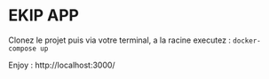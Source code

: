 # EKIP APP
Clonez le projet puis via votre terminal, a la racine executez :
`docker-compose up`

Enjoy : http://localhost:3000/
